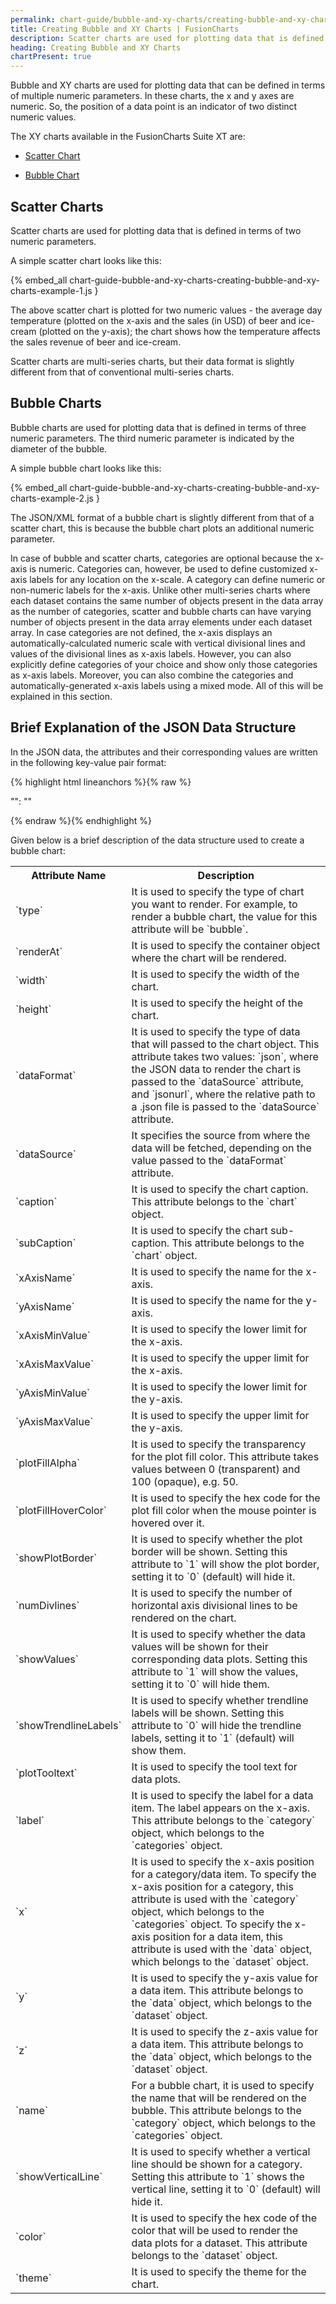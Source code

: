 ```yaml
---
permalink: chart-guide/bubble-and-xy-charts/creating-bubble-and-xy-charts.html
title: Creating Bubble and XY Charts | FusionCharts
description: Scatter charts are used for plotting data that is defined in terms of two numeric parameters.
heading: Creating Bubble and XY Charts
chartPresent: true
---
```


Bubble and XY charts are used for plotting data that can be defined in terms of multiple numeric parameters. In these charts, the x and y axes are numeric. So, the position of a data point is an indicator of two distinct numeric values.

The XY charts available in the FusionCharts Suite XT are:

* <a href="{{ site.baseurl }}chart-guide/bubble-and-xy-charts/creating-bubble-and-xy-charts.html#scatter-charts">Scatter Chart</a>

* <a href="{{ site.baseurl }}chart-guide/bubble-and-xy-charts/creating-bubble-and-xy-charts.html#bubble-charts">Bubble Chart</a>

## Scatter Charts

Scatter charts are used for plotting data that is defined in terms of two numeric parameters.

A simple scatter chart looks like this:

{% embed_all chart-guide-bubble-and-xy-charts-creating-bubble-and-xy-charts-example-1.js }

The above scatter chart is plotted for two numeric values - the average day temperature (plotted on the x-axis and the sales (in USD) of beer and ice-cream (plotted on the y-axis); the chart shows how the temperature affects the sales revenue of beer and ice-cream.

Scatter charts are multi-series charts, but their data format is slightly different from that of conventional multi-series charts.

## Bubble Charts

Bubble charts are used for plotting data that is defined in terms of three numeric parameters. The third numeric parameter is indicated by the diameter of the bubble.

A simple bubble chart looks like this:

{% embed_all chart-guide-bubble-and-xy-charts-creating-bubble-and-xy-charts-example-2.js }

The JSON/XML format of a bubble chart is slightly different from that of a scatter chart, this is because the bubble chart plots an additional numeric parameter.


<p class="text-info">In case of bubble and scatter charts, categories are optional  because the x-axis is numeric. Categories can, however, be used to define customized x-axis labels for any location on the x-scale. A category can define numeric or non-numeric labels for the x-axis. Unlike other multi-series charts where each dataset contains the same number of objects present in the data array as the number of categories, scatter and bubble charts can have varying number of objects present in the data array elements under each dataset array. In case categories are not defined, the x-axis displays an automatically-calculated numeric scale with vertical divisional lines and values of the divisional lines as x-axis labels. However, you can also explicitly define categories of your choice and show only those categories as x-axis labels. Moreover, you can also combine the categories and automatically-generated x-axis labels using a mixed mode. All of this will be explained in this section.</p>

## Brief Explanation of the JSON Data Structure

In the JSON data, the attributes and their corresponding values are written in the following key-value pair format:

{% highlight html lineanchors %}{% raw %}

"<attributeName>": "<value>"

{% endraw %}{% endhighlight %}

Given below is a brief description of the data structure used to create a bubble chart:

<table>
  <tr>
    <th>Attribute Name</th>
    <th>Description</th>
  </tr>
  <tr>
    <td>`type`</td>
    <td>It is used to specify the type of chart you want to render. For example, to render a bubble chart, the value for this attribute will be `bubble`.</td>
  </tr>
  <tr>
    <td>`renderAt`</td>
    <td>It is used to specify the container object where the chart will be rendered.</td>
  </tr>
  <tr>
    <td>`width`</td>
    <td>It is used to specify the width of the chart.</td>
  </tr>
  <tr>
    <td>`height`</td>
    <td>It is used to specify the height of the chart.</td>
  </tr>
  <tr>
    <td>`dataFormat`</td>
    <td>It is used to specify the type of data that will passed to the chart object. This attribute takes two values: `json`, where the JSON data to render the chart is passed to the `dataSource` attribute, and `jsonurl`, where the relative path to a .json file is passed to the `dataSource` attribute.</td>
  </tr>
  <tr>
    <td>`dataSource`</td>
    <td>It specifies the source from where the data will be fetched, depending on the value passed to the `dataFormat` attribute.</td>
  </tr>
  <tr>
    <td>`caption`</td>
    <td>It is used to specify the chart caption. This attribute belongs to the `chart` object.</td>
  </tr>
  <tr>
    <td>`subCaption`</td>
    <td>It is used to specify the chart sub-caption. This attribute belongs to the `chart` object.</td>
  </tr>
  <tr>
    <td>`xAxisName`</td>
    <td>It is used to specify the name for the x-axis.</td>
  </tr>
  <tr>
    <td>`yAxisName`</td>
    <td>It is used to specify the name for the y-axis.</td>
  </tr>
  <tr>
    <td>`xAxisMinValue`</td>
    <td>It is used to specify the lower limit for the x-axis.</td>
  </tr>
  <tr>
    <td>`xAxisMaxValue`</td>
    <td>It is used to specify the upper limit for the x-axis.</td>
  </tr>
  <tr>
    <td>`yAxisMinValue`</td>
    <td>It is used to specify the lower limit for the y-axis.</td>
  </tr>
  <tr>
    <td>`yAxisMaxValue`</td>
    <td>It is used to specify the upper limit for the y-axis.</td>
  </tr>
  <tr>
    <td>`plotFillAlpha`</td>
    <td>It is used to specify the transparency for the plot fill color. This attribute takes values between 0 (transparent) and 100 (opaque), e.g. 50.</td>
  </tr>
  <tr>
    <td>`plotFillHoverColor`</td>
    <td>It is used to specify the hex code for the plot fill color when the mouse pointer is hovered over it.</td>
  </tr>
  <tr>
    <td>`showPlotBorder`</td>
    <td>It is used to specify whether the plot border will be shown. Setting this attribute to `1` will show the plot border, setting it to `0` (default) will hide it.</td>
  </tr>
  <tr>
    <td>`numDivlines`</td>
    <td>It is used to specify the number of horizontal axis divisional lines to be rendered on the chart.</td>
  </tr>
  <tr>
    <td>`showValues`</td>
    <td>It is used to specify whether the data values will be shown for their corresponding data plots. Setting this attribute to `1` will show the values, setting it to `0` will hide them.</td>
  </tr>
  <tr>
    <td>`showTrendlineLabels`</td>
    <td>It is used to specify whether trendline labels will be shown. Setting this attribute to `0` will hide the trendline labels, setting it to `1` (default) will show them.</td>
  </tr>
  <tr>
    <td>`plotTooltext`</td>
    <td>It is used to specify the tool text for data plots.</td>
  </tr>
  <tr>
    <td>`label`</td>
    <td>It is used to specify the label for a data item. The label appears on the x-axis. This attribute belongs to the `category` object, which belongs to the `categories` object.</td>
  </tr>
  <tr>
    <td>`x`</td>
    <td>It is used to specify the x-axis position for a category/data item. To specify the x-axis position for a category, this attribute is used with the `category` object, which belongs to the `categories` object. To specify the x-axis position for a data item, this attribute is used with the `data` object, which belongs to the `dataset` object.</td>
  </tr>
  <tr>
    <td>`y`</td>
    <td>It is used to specify the y-axis value for a data item. This attribute belongs to the `data` object, which belongs to the `dataset` object.</td>
  </tr>
  <tr>
    <td>`z`</td>
    <td>It is used to specify the z-axis value for a data item. This attribute belongs to the `data` object, which belongs to the `dataset` object.</td>
  </tr>
  <tr>
    <td>`name`</td>
    <td>For a bubble chart, it is used to specify the name that will be rendered on the bubble. This attribute belongs to the `category` object, which belongs to the `categories` object.</td>
  </tr>
  <tr>
    <td>`showVerticalLine`</td>
    <td>It is used to specify whether a vertical line should be shown for a category. Setting this attribute to `1` shows the vertical line, setting it to `0` (default) will hide it.</td>
  </tr>
  <tr>
    <td>`color`</td>
    <td>It is used to specify the hex code of the color that will be used to render the data plots for a dataset. This attribute belongs to the `dataset` object.</td>
  </tr>
  <tr>
    <td>`theme`</td>
    <td>It is used to specify the theme for the chart.</td>
  </tr>
</table>